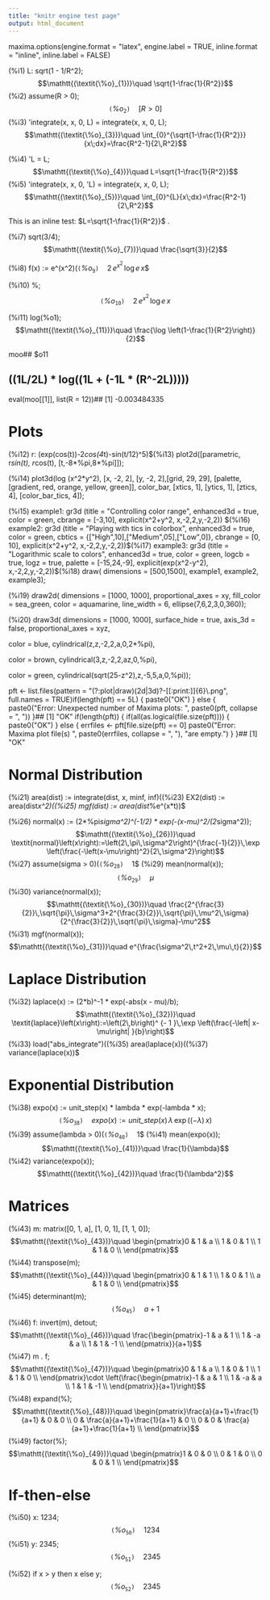 ```yaml
---
title: "knitr engine test page"
output: html_document
---
```


maxima.options(engine.format = "latex", 
	       engine.label = TRUE,
	       inline.format = "inline", 
	       inline.label = FALSE)

(%i1) L: sqrt(1 - 1/R^2);$$\mathtt{(\textit{\%o}_{1})}\quad \sqrt{1-\frac{1}{R^2}}$$
(%i2) assume(R > 0);$$\mathtt{(\textit{\%o}_{2})}\quad \left[ R>0 \right] $$
(%i3) 'integrate(x, x, 0, L) = integrate(x, x, 0, L);$$\mathtt{(\textit{\%o}_{3})}\quad \int_{0}^{\sqrt{1-\frac{1}{R^2}}}{x\;dx}=\frac{R^2-1}{2\,R^2}$$


(%i4) 'L = L;$$\mathtt{(\textit{\%o}_{4})}\quad L=\sqrt{1-\frac{1}{R^2}}$$
(%i5) 'integrate(x, x, 0, 'L) = integrate(x, x, 0, L);$$\mathtt{(\textit{\%o}_{5})}\quad \int_{0}^{L}{x\;dx}=\frac{R^2-1}{2\,R^2}$$


This is an inline test: $L=\sqrt{1-\frac{1}{R^2}}$
.


(%i7) sqrt(3/4);$$\mathtt{(\textit{\%o}_{7})}\quad \frac{\sqrt{3}}{2}$$


(%i8) f(x) := e^(x^2)$(%i9) diff(f(x), x);$$\mathtt{(\textit{\%o}_{9})}\quad 2\,e^{x^2}\,\log e\,x$$


(%i10) %;$$\mathtt{(\textit{\%o}_{10})}\quad 2\,e^{x^2}\,\log e\,x$$


(%i11) log(%o1);$$\mathtt{(\textit{\%o}_{11})}\quad \frac{\log \left(1-\frac{1}{R^2}\right)}{2}$$


moo## $o11
## ((1L/2L) * log((1L + (-1L * (R^-2L)))))
eval(moo[[1]], list(R = 12))## [1] -0.003484335


# Plots

(%i12) r: (exp(cos(t))-2*cos(4*t)-sin(t/12)^5)$(%i13) plot2d([parametric, r*sin(t), r*cos(t), [t,-8*%pi,8*%pi]]);

(%i14) plot3d(log (x^2*y^2), [x, -2, 2], [y, -2, 2],[grid, 29, 29],
       [palette, [gradient, red, orange, yellow, green]],
       color_bar, [xtics, 1], [ytics, 1], [ztics, 4],
       [color_bar_tics, 4]);

(%i15) example1:
  gr3d (title          = "Controlling color range",
        enhanced3d     = true,
        color          = green,
        cbrange        = [-3,10],
        explicit(x^2+y^2, x,-2,2,y,-2,2)) $(%i16) example2:
  gr3d (title          = "Playing with tics in colorbox",
        enhanced3d     = true,
        color          = green,
        cbtics         = {["High",10],["Medium",05],["Low",0]},
        cbrange = [0, 10],
        explicit(x^2+y^2, x,-2,2,y,-2,2))$(%i17) example3:
  gr3d (title      = "Logarithmic scale to colors",
        enhanced3d = true,
        color      = green,
        logcb      = true,
        logz       = true,
        palette    = [-15,24,-9],
        explicit(exp(x^2-y^2), x,-2,2,y,-2,2))$(%i18) draw(
  dimensions = [500,1500],
  example1, example2, example3);

(%i19) draw2d(
  dimensions = [1000, 1000],
  proportional_axes = xy,
  fill_color        = sea_green,
  color             = aquamarine,
  line_width        = 6,
  ellipse(7,6,2,3,0,360));

(%i20) draw3d(
   dimensions = [1000, 1000],
   surface_hide      = true,
   axis_3d           = false,
   proportional_axes = xyz,
 
   color             = blue,
   cylindrical(z,z,-2,2,a,0,2*%pi), 
 
   color            = brown,
   cylindrical(3,z,-2,2,az,0,%pi),
 
   color            = green,
   cylindrical(sqrt(25-z^2),z,-5,5,a,0,%pi));


pft <- list.files(pattern = "(?:plot|draw)(2d|3d)?-[[:print:]]{6}\\.png", full.names = TRUE)if(length(pft) == 5L)  {
  paste0("OK")
} else {
  paste0("Error: Unexpected number of Maxima plots: ", 
         paste0(pft, collapse = ", "))
}## [1] "OK"
if(length(pft)) {
  if(all(as.logical(file.size(pft)))) {
    paste0("OK")
  }
  else {
    errfiles <- pft[file.size(pft) == 0]
    paste0("Error: Maxima plot file(s) ", paste0(errfiles, collapse = ", "),
           "are empty.")
  }
}## [1] "OK"


# Normal Distribution

(%i21) area(dist) := integrate(dist, x, minf, inf)$(%i22) mean(dist) := area(dist*x)$(%i23) EX2(dist) := area(dist*x^2)$(%i24) variance(dist) := EX2(dist) - mean(dist)^2$(%i25) mgf(dist) := area(dist*%e^(x*t))$

(%i26) normal(x) := 
      (2*%pi*sigma^2)^(-1/2) * 
      exp(-(x-mu)^2/(2*sigma^2));$$\mathtt{(\textit{\%o}_{26})}\quad \textit{normal}\left(x\right):=\left(2\,\pi\,\sigma^2\right)^{\frac{-1}{2}}\,\exp \left(\frac{-\left(x-\mu\right)^2}{2\,\sigma^2}\right)$$
(%i27) assume(sigma > 0)$(%i28) area(normal(x));$$\mathtt{(\textit{\%o}_{28})}\quad 1$$
(%i29) mean(normal(x));$$\mathtt{(\textit{\%o}_{29})}\quad \mu$$
(%i30) variance(normal(x));$$\mathtt{(\textit{\%o}_{30})}\quad \frac{2^{\frac{3}{2}}\,\sqrt{\pi}\,\sigma^3+2^{\frac{3}{2}}\,\sqrt{\pi}\,\mu^2\,\sigma}{2^{\frac{3}{2}}\,\sqrt{\pi}\,\sigma}-\mu^2$$
(%i31) mgf(normal(x));$$\mathtt{(\textit{\%o}_{31})}\quad e^{\frac{\sigma^2\,t^2+2\,\mu\,t}{2}}$$


# Laplace Distribution

(%i32) laplace(x) := (2*b)^-1 * exp(-abs(x - mu)/b);$$\mathtt{(\textit{\%o}_{32})}\quad \textit{laplace}\left(x\right):=\left(2\,b\right)^ {- 1 }\,\exp \left(\frac{-\left| x-\mu\right| }{b}\right)$$
(%i33) load("abs_integrate")$(%i34) assume(b > 0)$(%i35) area(laplace(x))$(%i36) mean(laplace(x))$(%i37) variance(laplace(x))$

# Exponential Distribution

(%i38) expo(x) := unit_step(x) * lambda * exp(-lambda * x);$$\mathtt{(\textit{\%o}_{38})}\quad \textit{expo}\left(x\right):=\textit{unit\_step}\left(x\right)\,\lambda\,\exp \left(\left(-\lambda\right)\,x\right)$$
(%i39) assume(lambda > 0)$(%i40) area(expo(x));$$\mathtt{(\textit{\%o}_{40})}\quad 1$$
(%i41) mean(expo(x));$$\mathtt{(\textit{\%o}_{41})}\quad \frac{1}{\lambda}$$
(%i42) variance(expo(x));$$\mathtt{(\textit{\%o}_{42})}\quad \frac{1}{\lambda^2}$$


# Matrices

(%i43) m: matrix([0, 1, a], [1, 0, 1], [1, 1, 0]);$$\mathtt{(\textit{\%o}_{43})}\quad \begin{pmatrix}0 & 1 & a \\ 1 & 0 & 1 \\ 1 & 1 & 0 \\ \end{pmatrix}$$
(%i44) transpose(m);$$\mathtt{(\textit{\%o}_{44})}\quad \begin{pmatrix}0 & 1 & 1 \\ 1 & 0 & 1 \\ a & 1 & 0 \\ \end{pmatrix}$$
(%i45) determinant(m);$$\mathtt{(\textit{\%o}_{45})}\quad a+1$$
(%i46) f: invert(m), detout;$$\mathtt{(\textit{\%o}_{46})}\quad \frac{\begin{pmatrix}-1 & a & 1 \\ 1 & -a & a \\ 1 & 1 & -1 \\ \end{pmatrix}}{a+1}$$
(%i47) m . f;$$\mathtt{(\textit{\%o}_{47})}\quad \begin{pmatrix}0 & 1 & a \\ 1 & 0 & 1 \\ 1 & 1 & 0 \\ \end{pmatrix}\cdot \left(\frac{\begin{pmatrix}-1 & a & 1 \\ 1 & -a & a \\ 1 & 1 & -1 \\ \end{pmatrix}}{a+1}\right)$$
(%i48) expand(%);$$\mathtt{(\textit{\%o}_{48})}\quad \begin{pmatrix}\frac{a}{a+1}+\frac{1}{a+1} & 0 & 0 \\ 0 & \frac{a}{a+1}+\frac{1}{a+1} & 0 \\ 0 & 0 & \frac{a}{a+1}+\frac{1}{a+1} \\ \end{pmatrix}$$
(%i49) factor(%);$$\mathtt{(\textit{\%o}_{49})}\quad \begin{pmatrix}1 & 0 & 0 \\ 0 & 1 & 0 \\ 0 & 0 & 1 \\ \end{pmatrix}$$


# If-then-else

(%i50) x: 1234;$$\mathtt{(\textit{\%o}_{50})}\quad 1234$$
(%i51) y: 2345;$$\mathtt{(\textit{\%o}_{51})}\quad 2345$$


(%i52) if x > y
  then x
  else y;$$\mathtt{(\textit{\%o}_{52})}\quad 2345$$
